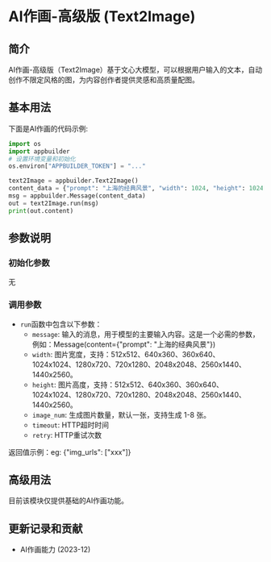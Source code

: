 # AI作画-高级版 (Text2Image)

## 简介
AI作画-高级版（Text2Image）基于文心大模型，可以根据用户输入的文本，自动创作不限定风格的图，为内容创作者提供灵感和高质量配图。

## 基本用法

下面是AI作画的代码示例: 

```python
import os
import appbuilder
# 设置环境变量和初始化
os.environ["APPBUILDER_TOKEN"] = "..."

text2Image = appbuilder.Text2Image()
content_data = {"prompt": "上海的经典风景", "width": 1024, "height": 1024, "image_num": 1}
msg = appbuilder.Message(content_data)
out = text2Image.run(msg)
print(out.content)
```

## 参数说明
### 初始化参数

无

### 调用参数
- `run`函数中包含以下参数：
   - `message`: 输入的消息，用于模型的主要输入内容。这是一个必需的参数，例如：Message(content={"prompt": "上海的经典风景"})
   - `width`: 图片宽度，支持：512x512、640x360、360x640、1024x1024、1280x720、720x1280、2048x2048、2560x1440、1440x2560。
   - `height`: 图片高度，支持：512x512、640x360、360x640、1024x1024、1280x720、720x1280、2048x2048、2560x1440、1440x2560。
   - `image_num`: 生成图片数量，默认一张，支持生成 1-8 张。
   - `timeout`: HTTP超时时间
   - `retry`: HTTP重试次数

返回值示例：eg: {"img_urls": ["xxx"]}

## 高级用法

目前该模块仅提供基础的AI作画功能。
## 更新记录和贡献
* AI作画能力 (2023-12)